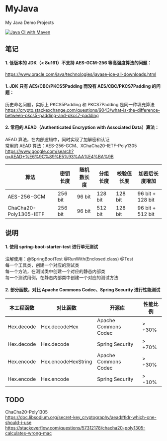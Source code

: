 # MyJava
My Java Demo Projects

[![Java CI with Maven](https://github.com/MoonLord-LM/MyJava/actions/workflows/maven.yml/badge.svg)](https://github.com/MoonLord-LM/MyJava/actions/workflows/maven.yml)



## 笔记

#### 1. 低版本的 JDK（< 8u161）不支持 AES-GCM-256 等高强度算法的问题：
https://www.oracle.com/java/technologies/javase-jce-all-downloads.html  

#### 1. JDK 只有 AES/CBC/PKCS5Padding 而没有 AES/CBC/PKCS7Padding 的问题：
历史命名问题，实际上 PKCS5Padding 和 PKCS7Padding 是同一种填充算法  
https://crypto.stackexchange.com/questions/9043/what-is-the-difference-between-pkcs5-padding-and-pkcs7-padding  

#### 2. 常用的 AEAD（Authenticated Encryption with Associated Data）算法：
AEAD 算法，在内部逻辑中，同时实现了加解密和认证  
常用的 AEAD 算法：AES-256-GCM、XChaCha20-IETF-Poly1305  
https://www.google.com/search?q=AEAD+%E6%9C%89%E5%93%AA%E4%BA%9B  

|  算法  |  密钥长度  |  随机数长度  |  分组长度  |  校验值长度  |  加密后长度增加  |
|  ----  | ----  | ----  | ----  | ----  | ----  |
|  AES-256-GCM  |  256 bit  |  96 bit  |  128 bit  |  128 bit  |  96 bit +  128 bit  |
|  ChaCha20-Poly1305-IETF  |  256 bit  |  96 bit  |  512 bit  |  128 bit  |  96 bit +  512 bit  |



## 说明

#### 1. 使用  spring-boot-starter-test  进行单元测试
注解使用：@SpringBootTest @RunWith(Enclosed.class) @Test  
每一个工具类，创建一个对应的测试类  
每一个方法，在测试类中创建一个对应的静态内部类  
每一个测试用例，在静态内部类中创建一个对应的测试方法

#### 2. 部分函数，对比 Apache Commons Codec、Spring Security 进行性能测试
|  本工程函数  |  对比函数  |  开源库  |  性能比例  |
|  ----  | ----  | ----  | ----  |
|  Hex.decode  | Hex.decodeHex  |  Apache Commons Codec  |  \> +30%  |
|  Hex.decode  | Hex.decode  |  Spring Security  |  \> +70%  |
|  Hex.encode  | Hex.encodeHexString  |  Apache Commons Codec  |  \> +30%  |
|  Hex.encode  | Hex.encode  |  Spring Security  |  \> -10%  |



## TODO
ChaCha20-Poly1305  
https://doc.libsodium.org/secret-key_cryptography/aead#tldr-which-one-should-i-use  
https://stackoverflow.com/questions/57312178/chacha20-poly1305-calculates-wrong-mac  


